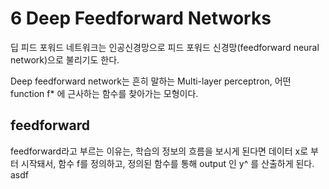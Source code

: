 # 6 Deep Feedforward Networks
딥 피드 포워드 네트워크는 인공신경망으로 피드 포워드 신경망(feedforward neural network)으로 불리기도 한다.

Deep feedforward network는 흔히 말하는 Multi-layer perceptron, 어떤 function f* 에 근사하는 함수를 찾아가는 모형이다.

## feedforward
feedforward라고 부르는 이유는, 학습의 정보의 흐름을 보시게 된다면 데이터 x로 부터 시작돼서, 함수 f를 정의하고, 정의된 함수를 통해 output 인 y^ 를 산출하게 된다.
asdf

